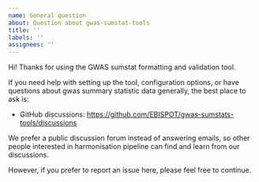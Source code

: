 ```yaml
---
name: General question
about: Question about gwas-sumstat-tools
title: ''
labels: ''
assignees: ''
---
```


Hi! Thanks for using the GWAS sumstat formatting and validation tool. 

If you need help with setting up the tool, configuration options, or have questions about gwas summary statistic data generally, the best place to ask is:

* GitHub discussions: https://github.com/EBISPOT/gwas-sumstats-tools/discussions

We prefer a public discussion forum instead of answering emails, so other people interested in harmonisation pipeline can find and learn from our discussions.

However, if you prefer to report an issue here, please feel free to continue.

